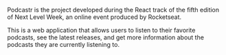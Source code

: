 Podcastr is the project developed during the React track of the fifth edition of Next Level Week, an online event produced by Rocketseat.

This is a web application that allows users to listen to their favorite podcasts, see the latest releases, and get more information about the podcasts they are currently listening to.
